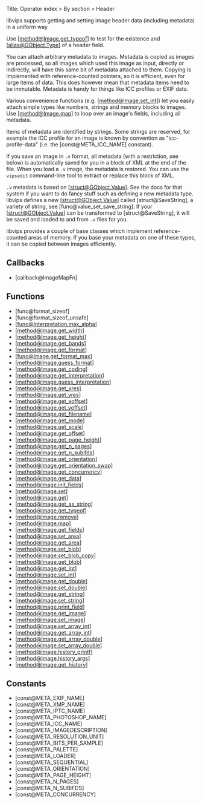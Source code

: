 Title: Operator index > By section > Header

<!-- libvips/iofuncs/header.c -->

libvips supports getting and setting image header data (including metadata)
in a uniform way.

Use [method@Image.get_typeof] to test for the existence and
[alias@GObject.Type] of a header field.

You can attach arbitrary metadata to images. Metadata is copied as images
are processed, so all images which used this image as input, directly or
indirectly, will have this same bit of metadata attached to them. Copying
is implemented with reference-counted pointers, so it is efficient, even for
large items of data. This does however mean that metadata items need to be
immutable. Metadata is handy for things like ICC profiles or EXIF data.

Various convenience functions (e.g. [method@Image.set_int]) let you easily
attach simple types like numbers, strings and memory blocks to images.
Use [method@Image.map] to loop over an image's fields, including all metadata.

Items of metadata are identified by strings. Some strings are reserved, for
example the ICC profile for an image is known by convention as
"icc-profile-data" (i.e. the [const@META_ICC_NAME] constant).

If you save an image in `.v` format, all metadata (with a restriction, see
below) is automatically saved for you in a block of XML at the end of the
file. When you load a `.v` image, the metadata is restored. You can use the
`vipsedit` command-line tool to extract or replace this block of XML.

`.v` metadata is based on [struct@GObject.Value]. See the docs for that
system if you want to do fancy stuff such as defining a new metadata type.
libvips defines a new [struct@GObject.Value] called [struct@SaveString], a
variety of string, see [func@value_set_save_string]. If your
[struct@GObject.Value] can be transformed to [struct@SaveString], it will
be saved and loaded to and from `.v` files for you.

libvips provides a couple of base classes which implement reference-counted
areas of memory. If you base your metadata on one of these types, it can be
copied between images efficiently.

## Callbacks

* [callback@ImageMapFn]

## Functions

* [func@format_sizeof]
* [func@format_sizeof_unsafe]
* [func@Interpretation.max_alpha]
* [method@Image.get_width]
* [method@Image.get_height]
* [method@Image.get_bands]
* [method@Image.get_format]
* [func@Image.get_format_max]
* [method@Image.guess_format]
* [method@Image.get_coding]
* [method@Image.get_interpretation]
* [method@Image.guess_interpretation]
* [method@Image.get_xres]
* [method@Image.get_yres]
* [method@Image.get_xoffset]
* [method@Image.get_yoffset]
* [method@Image.get_filename]
* [method@Image.get_mode]
* [method@Image.get_scale]
* [method@Image.get_offset]
* [method@Image.get_page_height]
* [method@Image.get_n_pages]
* [method@Image.get_n_subifds]
* [method@Image.get_orientation]
* [method@Image.get_orientation_swap]
* [method@Image.get_concurrency]
* [method@Image.get_data]
* [method@Image.init_fields]
* [method@Image.set]
* [method@Image.get]
* [method@Image.get_as_string]
* [method@Image.get_typeof]
* [method@Image.remove]
* [method@Image.map]
* [method@Image.get_fields]
* [method@Image.set_area]
* [method@Image.get_area]
* [method@Image.set_blob]
* [method@Image.set_blob_copy]
* [method@Image.get_blob]
* [method@Image.get_int]
* [method@Image.set_int]
* [method@Image.get_double]
* [method@Image.set_double]
* [method@Image.get_string]
* [method@Image.set_string]
* [method@Image.print_field]
* [method@Image.get_image]
* [method@Image.set_image]
* [method@Image.set_array_int]
* [method@Image.get_array_int]
* [method@Image.get_array_double]
* [method@Image.set_array_double]
* [method@Image.history_printf]
* [method@Image.history_args]
* [method@Image.get_history]

## Constants

* [const@META_EXIF_NAME]
* [const@META_XMP_NAME]
* [const@META_IPTC_NAME]
* [const@META_PHOTOSHOP_NAME]
* [const@META_ICC_NAME]
* [const@META_IMAGEDESCRIPTION]
* [const@META_RESOLUTION_UNIT]
* [const@META_BITS_PER_SAMPLE]
* [const@META_PALETTE]
* [const@META_LOADER]
* [const@META_SEQUENTIAL]
* [const@META_ORIENTATION]
* [const@META_PAGE_HEIGHT]
* [const@META_N_PAGES]
* [const@META_N_SUBIFDS]
* [const@META_CONCURRENCY]

